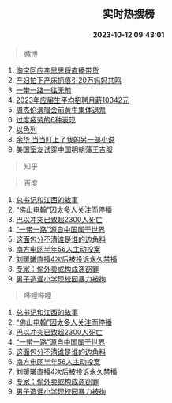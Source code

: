 <div align="center"><h2>实时热搜榜</h2><h4>2023-10-12 09:43:01</h4></div>

> 微博  

1. [淘宝回应李思思将直播带货](https://s.weibo.com/weibo?q=%23%E6%B7%98%E5%AE%9D%E5%9B%9E%E5%BA%94%E6%9D%8E%E6%80%9D%E6%80%9D%E5%B0%86%E7%9B%B4%E6%92%AD%E5%B8%A6%E8%B4%A7%23&t=31&band_rank=1&Refer=top)<br />
2. [产妇拍下产床抓痕引20万妈妈共鸣](https://s.weibo.com/weibo?q=%23%E4%BA%A7%E5%A6%87%E6%8B%8D%E4%B8%8B%E4%BA%A7%E5%BA%8A%E6%8A%93%E7%97%95%E5%BC%9520%E4%B8%87%E5%A6%88%E5%A6%88%E5%85%B1%E9%B8%A3%23&t=31&band_rank=2&Refer=top)<br />
3. [一带一路一往无前](https://s.weibo.com/weibo?q=%23%E4%B8%80%E5%B8%A6%E4%B8%80%E8%B7%AF%E4%B8%80%E5%BE%80%E6%97%A0%E5%89%8D%23&t=31&band_rank=3&Refer=top)<br />
4. [2023年应届生平均招聘月薪10342元](https://s.weibo.com/weibo?q=%232023%E5%B9%B4%E5%BA%94%E5%B1%8A%E7%94%9F%E5%B9%B3%E5%9D%87%E6%8B%9B%E8%81%98%E6%9C%88%E8%96%AA10342%E5%85%83%23&t=31&band_rank=4&Refer=top)<br />
5. [周杰伦演唱会前黄牛集体退票](https://s.weibo.com/weibo?q=%23%E5%91%A8%E6%9D%B0%E4%BC%A6%E6%BC%94%E5%94%B1%E4%BC%9A%E5%89%8D%E9%BB%84%E7%89%9B%E9%9B%86%E4%BD%93%E9%80%80%E7%A5%A8%23&t=31&band_rank=5&Refer=top)<br />
6. [过度疲劳的6种表现](https://s.weibo.com/weibo?q=%23%E8%BF%87%E5%BA%A6%E7%96%B2%E5%8A%B3%E7%9A%846%E7%A7%8D%E8%A1%A8%E7%8E%B0%23&t=31&band_rank=6&Refer=top)<br />
7. [以色列](https://s.weibo.com/weibo?q=%23%E4%BB%A5%E8%89%B2%E5%88%97%23&t=31&band_rank=7&Refer=top)<br />
8. [余华 当当盯上了我的另一部小说](https://s.weibo.com/weibo?q=%E4%BD%99%E5%8D%8E%20%E5%BD%93%E5%BD%93%E7%9B%AF%E4%B8%8A%E4%BA%86%E6%88%91%E7%9A%84%E5%8F%A6%E4%B8%80%E9%83%A8%E5%B0%8F%E8%AF%B4&t=31&band_rank=8&Refer=top)<br />
9. [美国室友试穿中国明朝藩王吉服](https://s.weibo.com/weibo?q=%23%E7%BE%8E%E5%9B%BD%E5%AE%A4%E5%8F%8B%E8%AF%95%E7%A9%BF%E4%B8%AD%E5%9B%BD%E6%98%8E%E6%9C%9D%E8%97%A9%E7%8E%8B%E5%90%89%E6%9C%8D%23&t=31&band_rank=9&Refer=top)<br />

> 知乎  


> 百度  

1. [总书记和江西的故事](https://www.baidu.com/s?wd=%E6%80%BB%E4%B9%A6%E8%AE%B0%E5%92%8C%E6%B1%9F%E8%A5%BF%E7%9A%84%E6%95%85%E4%BA%8B&sa=fyb_news&rsv_dl=fyb_news)<br />
2. [“佛山电翰”因太多人关注而停播](https://www.baidu.com/s?wd=%E2%80%9C%E4%BD%9B%E5%B1%B1%E7%94%B5%E7%BF%B0%E2%80%9D%E5%9B%A0%E5%A4%AA%E5%A4%9A%E4%BA%BA%E5%85%B3%E6%B3%A8%E8%80%8C%E5%81%9C%E6%92%AD&sa=fyb_news&rsv_dl=fyb_news)<br />
3. [巴以冲突已致超2300人死亡](https://www.baidu.com/s?wd=%E5%B7%B4%E4%BB%A5%E5%86%B2%E7%AA%81%E5%B7%B2%E8%87%B4%E8%B6%852300%E4%BA%BA%E6%AD%BB%E4%BA%A1&sa=fyb_news&rsv_dl=fyb_news)<br />
4. [“一带一路”源自中国属于世界](https://www.baidu.com/s?wd=%E2%80%9C%E4%B8%80%E5%B8%A6%E4%B8%80%E8%B7%AF%E2%80%9D%E6%BA%90%E8%87%AA%E4%B8%AD%E5%9B%BD%E5%B1%9E%E4%BA%8E%E4%B8%96%E7%95%8C&sa=fyb_news&rsv_dl=fyb_news)<br />
5. [这面包分不清谁是谁的边角料](https://www.baidu.com/s?wd=%E8%BF%99%E9%9D%A2%E5%8C%85%E5%88%86%E4%B8%8D%E6%B8%85%E8%B0%81%E6%98%AF%E8%B0%81%E7%9A%84%E8%BE%B9%E8%A7%92%E6%96%99&sa=fyb_news&rsv_dl=fyb_news)<br />
6. [南方电网半年56人主动投案](https://www.baidu.com/s?wd=%E5%8D%97%E6%96%B9%E7%94%B5%E7%BD%91%E5%8D%8A%E5%B9%B456%E4%BA%BA%E4%B8%BB%E5%8A%A8%E6%8A%95%E6%A1%88&sa=fyb_news&rsv_dl=fyb_news)<br />
7. [刘暖曦直播4次后被投诉永久禁播](https://www.baidu.com/s?wd=%E5%88%98%E6%9A%96%E6%9B%A6%E7%9B%B4%E6%92%AD4%E6%AC%A1%E5%90%8E%E8%A2%AB%E6%8A%95%E8%AF%89%E6%B0%B8%E4%B9%85%E7%A6%81%E6%92%AD&sa=fyb_news&rsv_dl=fyb_news)<br />
8. [专家：偷外卖或构成盗窃罪](https://www.baidu.com/s?wd=%E4%B8%93%E5%AE%B6%EF%BC%9A%E5%81%B7%E5%A4%96%E5%8D%96%E6%88%96%E6%9E%84%E6%88%90%E7%9B%97%E7%AA%83%E7%BD%AA&sa=fyb_news&rsv_dl=fyb_news)<br />
9. [男子造谣小学现校园暴力被拘](https://www.baidu.com/s?wd=%E7%94%B7%E5%AD%90%E9%80%A0%E8%B0%A3%E5%B0%8F%E5%AD%A6%E7%8E%B0%E6%A0%A1%E5%9B%AD%E6%9A%B4%E5%8A%9B%E8%A2%AB%E6%8B%98&sa=fyb_news&rsv_dl=fyb_news)<br />

> 哔哩哔哩  

1. [总书记和江西的故事](https://www.baidu.com/s?wd=%E6%80%BB%E4%B9%A6%E8%AE%B0%E5%92%8C%E6%B1%9F%E8%A5%BF%E7%9A%84%E6%95%85%E4%BA%8B&sa=fyb_news&rsv_dl=fyb_news)<br />
2. [“佛山电翰”因太多人关注而停播](https://www.baidu.com/s?wd=%E2%80%9C%E4%BD%9B%E5%B1%B1%E7%94%B5%E7%BF%B0%E2%80%9D%E5%9B%A0%E5%A4%AA%E5%A4%9A%E4%BA%BA%E5%85%B3%E6%B3%A8%E8%80%8C%E5%81%9C%E6%92%AD&sa=fyb_news&rsv_dl=fyb_news)<br />
3. [巴以冲突已致超2300人死亡](https://www.baidu.com/s?wd=%E5%B7%B4%E4%BB%A5%E5%86%B2%E7%AA%81%E5%B7%B2%E8%87%B4%E8%B6%852300%E4%BA%BA%E6%AD%BB%E4%BA%A1&sa=fyb_news&rsv_dl=fyb_news)<br />
4. [“一带一路”源自中国属于世界](https://www.baidu.com/s?wd=%E2%80%9C%E4%B8%80%E5%B8%A6%E4%B8%80%E8%B7%AF%E2%80%9D%E6%BA%90%E8%87%AA%E4%B8%AD%E5%9B%BD%E5%B1%9E%E4%BA%8E%E4%B8%96%E7%95%8C&sa=fyb_news&rsv_dl=fyb_news)<br />
5. [这面包分不清谁是谁的边角料](https://www.baidu.com/s?wd=%E8%BF%99%E9%9D%A2%E5%8C%85%E5%88%86%E4%B8%8D%E6%B8%85%E8%B0%81%E6%98%AF%E8%B0%81%E7%9A%84%E8%BE%B9%E8%A7%92%E6%96%99&sa=fyb_news&rsv_dl=fyb_news)<br />
6. [南方电网半年56人主动投案](https://www.baidu.com/s?wd=%E5%8D%97%E6%96%B9%E7%94%B5%E7%BD%91%E5%8D%8A%E5%B9%B456%E4%BA%BA%E4%B8%BB%E5%8A%A8%E6%8A%95%E6%A1%88&sa=fyb_news&rsv_dl=fyb_news)<br />
7. [刘暖曦直播4次后被投诉永久禁播](https://www.baidu.com/s?wd=%E5%88%98%E6%9A%96%E6%9B%A6%E7%9B%B4%E6%92%AD4%E6%AC%A1%E5%90%8E%E8%A2%AB%E6%8A%95%E8%AF%89%E6%B0%B8%E4%B9%85%E7%A6%81%E6%92%AD&sa=fyb_news&rsv_dl=fyb_news)<br />
8. [专家：偷外卖或构成盗窃罪](https://www.baidu.com/s?wd=%E4%B8%93%E5%AE%B6%EF%BC%9A%E5%81%B7%E5%A4%96%E5%8D%96%E6%88%96%E6%9E%84%E6%88%90%E7%9B%97%E7%AA%83%E7%BD%AA&sa=fyb_news&rsv_dl=fyb_news)<br />
9. [男子造谣小学现校园暴力被拘](https://www.baidu.com/s?wd=%E7%94%B7%E5%AD%90%E9%80%A0%E8%B0%A3%E5%B0%8F%E5%AD%A6%E7%8E%B0%E6%A0%A1%E5%9B%AD%E6%9A%B4%E5%8A%9B%E8%A2%AB%E6%8B%98&sa=fyb_news&rsv_dl=fyb_news)<br />
